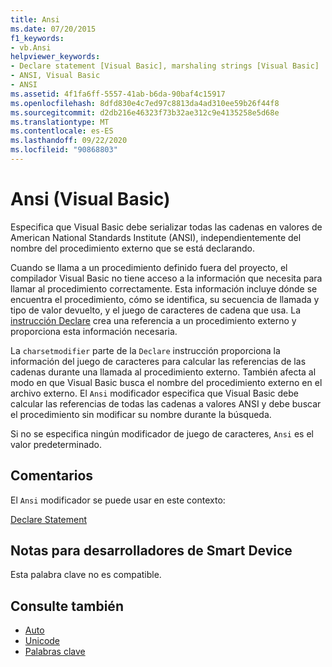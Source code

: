 ```yaml
---
title: Ansi
ms.date: 07/20/2015
f1_keywords:
- vb.Ansi
helpviewer_keywords:
- Declare statement [Visual Basic], marshaling strings [Visual Basic]
- ANSI, Visual Basic
- ANSI
ms.assetid: 4f1fa6ff-5557-41ab-b6da-90baf4c15917
ms.openlocfilehash: 8dfd830e4c7ed97c8813da4ad310ee59b26f44f8
ms.sourcegitcommit: d2db216e46323f73b32ae312c9e4135258e5d68e
ms.translationtype: MT
ms.contentlocale: es-ES
ms.lasthandoff: 09/22/2020
ms.locfileid: "90868803"
---
```

# <a name="ansi-visual-basic"></a>Ansi (Visual Basic)

Especifica que Visual Basic debe serializar todas las cadenas en valores de American National Standards Institute (ANSI), independientemente del nombre del procedimiento externo que se está declarando.  
  
 Cuando se llama a un procedimiento definido fuera del proyecto, el compilador Visual Basic no tiene acceso a la información que necesita para llamar al procedimiento correctamente. Esta información incluye dónde se encuentra el procedimiento, cómo se identifica, su secuencia de llamada y tipo de valor devuelto, y el juego de caracteres de cadena que usa. La [instrucción Declare](../statements/declare-statement.md) crea una referencia a un procedimiento externo y proporciona esta información necesaria.  
  
 La `charsetmodifier` parte de la `Declare` instrucción proporciona la información del juego de caracteres para calcular las referencias de las cadenas durante una llamada al procedimiento externo. También afecta al modo en que Visual Basic busca el nombre del procedimiento externo en el archivo externo. El `Ansi` modificador especifica que Visual Basic debe calcular las referencias de todas las cadenas a valores ANSI y debe buscar el procedimiento sin modificar su nombre durante la búsqueda.  
  
 Si no se especifica ningún modificador de juego de caracteres, `Ansi` es el valor predeterminado.  
  
## <a name="remarks"></a>Comentarios  

 El `Ansi` modificador se puede usar en este contexto:  
  
 [Declare Statement](../statements/declare-statement.md)  
  
## <a name="smart-device-developer-notes"></a>Notas para desarrolladores de Smart Device  

 Esta palabra clave no es compatible.  
  
## <a name="see-also"></a>Consulte también

- [Auto](auto.md)
- [Unicode](unicode.md)
- [Palabras clave](../keywords/index.md)
